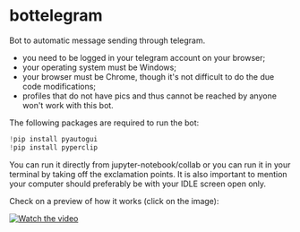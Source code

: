 # bottelegram
Bot to automatic message sending through telegram.
- you need to be logged in your telegram account on your browser;
- your operating system must be Windows;
- your browser must be Chrome, though it's not difficult to do the due code modifications;
- profiles that do not have pics and thus cannot be reached by anyone won't work with this bot.

The following packages are required to run the bot:

```python
!pip install pyautogui
!pip install pyperclip
```
You can run it directly from jupyter-notebook/collab or you can run it in your terminal by taking off the exclamation points.
It is also important to mention your computer should preferably be with your IDLE screen open only.

Check on a preview of how it works (click on the image):

[![Watch the video](https://img.youtube.com/vi/YwaYRDC6q_M/maxresdefault.jpg)](https://youtu.be/YwaYRDC6q_M)
